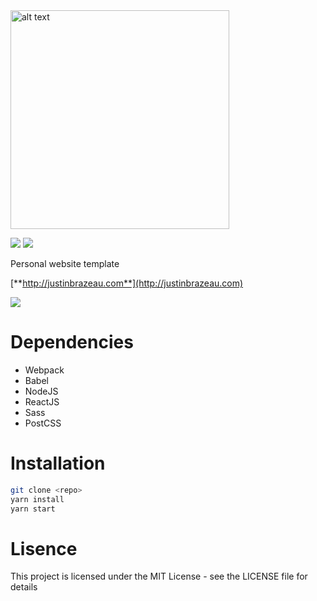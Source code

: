 <img src="https://cdn.rawgit.com/brz0/folio-v11/master/src/img/logo-dark.svg" alt="alt text" width="350">

<img src="https://img.shields.io/npm/l/express.svg"> <img src="https://img.shields.io/david/strongloop/express.svg">

Personal website template

[**http://justinbrazeau.com**](http://justinbrazeau.com)


<img src="http://i.imgur.com/XVKqNQF.jpg">

# Dependencies

* Webpack
* Babel
* NodeJS
* ReactJS
* Sass
* PostCSS

# Installation

```bash
git clone <repo>
yarn install
yarn start
```

# Lisence

This project is licensed under the MIT License - see the LICENSE file for details
